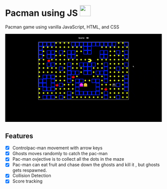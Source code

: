 # Pacman using JS     <img src="https://emojis.slackmojis.com/emojis/images/1484253895/1632/pacman.gif?1484253895"  width="35" height="35" />

Pacman game using vanilla JavaScript, HTML, and CSS

![Demonstartion Video](imgs/pacman.gif)

## Features 

- [x] Controlpac-man movement with arrow keys
- [x] Ghosts moves randomly to catch the pac-man
- [x] Pac-man ovjective is to collect all the dots in the maze 
- [x] Pac-man can eat fruit and chase down the ghosts and kill it , but ghosts gets respawned.
- [x] Collision Detection
- [x] Score tracking
